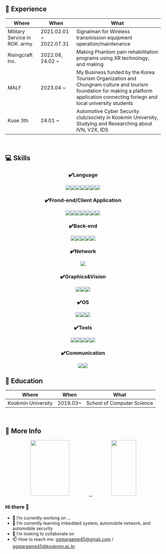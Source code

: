 <h2>🧳 Experience </h2>

|Where|When|What|
|---|---|---|
|Military Service in ROK. army|2021.02.01 ~ 2022.07.31| Signalman for Wireless transmission equipment operation/maintenance |
|Risingcraft Inc.|2022.08, 24.02 ~ | Making Phantom pain rehabilitation programs using XR technology, and making |
|MALF|2023.04 ~ | My Business funded by the Korea Tourism Organization and Chungnam culture and tourism foundation for making a platform application connecting foriegn and local university students |
|Kuse 3th | 24.01 ~ | Automotive Cyber Security club/society in Kookmin University, Studying and Researching about IVN, V2X, IDS |
<br/>

<h2> 💻 Skills </h2>
<div align=center>
<h3>✔️Language</h3>
<img src="https://img.shields.io/badge/c-A8B9CC?style=for-the-badge&logo=c&logoColor=black"><img src="https://img.shields.io/badge/c++-00599C?style=for-the-badge&logo=c%2B%2B&logoColor=black"><img src="https://img.shields.io/badge/c%23-00599C?style=for-the-badge&logo=csharp&logoColor=black"><img src="https://img.shields.io/badge/python-3776AB?style=for-the-badge&logo=python&logoColor=white"><img src="https://img.shields.io/badge/dart-0175C2?style=for-the-badge&logo=dart&logoColor=black"><img src="https://img.shields.io/badge/javascript-F7DF1E?style=for-the-badge&logo=javascript&logoColor=black"><img src="https://img.shields.io/badge/java-F7DF1E?style=for-the-badge&logo=openjdk&logoColor=black">
<h3>✔️Frond-end/Client Application</h3>
<img src="https://img.shields.io/badge/flutter-02569B?style=for-the-badge&logo=flutter&logoColor=white"><img src="https://img.shields.io/badge/unity-E34F26?style=for-the-badge&logo=unity&logoColor=white"><img src="https://img.shields.io/badge/arduino-E34F26?style=for-the-badge&logo=arduino&logoColor=white"><img src="https://img.shields.io/badge/unity-E34F26?style=for-the-badge&logo=unity&logoColor=white"><img src="https://img.shields.io/badge/html5-E34F26?style=for-the-badge&logo=html5&logoColor=white"><img src="https://img.shields.io/badge/android-E34F26?style=for-the-badge&logo=android&logoColor=white"><img src="https://img.shields.io/badge/ios-E34F26?style=for-the-badge&logo=ios&logoColor=white">
<h3>✔️Back-end</h3>
<img src="https://img.shields.io/badge/mysql-4479A1?style=for-the-badge&logo=mysql&logoColor=white"><img src="https://img.shields.io/badge/amazon ec2-092E20?style=for-the-badge&logo=amazonec2&logoColor=white"><img src="https://img.shields.io/badge/firebase-FFCA28?style=for-the-badge&logo=firebase&logoColor=white"><img src="https://img.shields.io/badge/express-000000?style=for-the-badge&logo=express&logoColor=white"><img src="https://img.shields.io/badge/django-092E20?style=for-the-badge&logo=django&logoColor=white">
<h3>✔️Network</h3>
<img src="https://img.shields.io/badge/wireshark-1679A7?style=for-the-badge&logo=wireshark&logoColor=white">
<h3>✔️Graphics&Vision</h3>
<img src="https://img.shields.io/badge/opengl-1679A7?style=for-the-badge&logo=opengl&logoColor=white"><img src="https://img.shields.io/badge/opencv-1679A7?style=for-the-badge&logo=opencv&logoColor=white"><img src="https://img.shields.io/badge/maya-1679A7?style=for-the-badge&logo=autodeskmaya&logoColor=white">
<h3>✔️OS</h3>
<img src="https://img.shields.io/badge/linux-F05032?style=for-the-badge&logo=linux&logoColor=white"><img src="https://img.shields.io/badge/macos-F05032?style=for-the-badge&logo=macos&logoColor=white"><img src="https://img.shields.io/badge/windows-F05032?style=for-the-badge&logo=windows&logoColor=white">
<h3>✔️Tools</h3>
<img src="https://img.shields.io/badge/git-F05032?style=for-the-badge&logo=git&logoColor=white"><img src="https://img.shields.io/badge/github-181717?style=for-the-badge&logo=github&logoColor=white"><img src="https://img.shields.io/badge/vim-181717?style=for-the-badge&logo=vim&logoColor=white"><img src="https://img.shields.io/badge/vsCode-181717?style=for-the-badge&logo=visualstudiocode&logoColor=white"><img src="https://img.shields.io/badge/android Studio-181717?style=for-the-badge&logo=android Studio&logoColor=white">
<h3>✔️Communication</h3>

<img src="https://img.shields.io/badge/blogger-FF5722?&logo=blogger&logoColor=white"><img src="https://img.shields.io/badge/notion-000000?&logo=notion&logoColor=white">
</div>
<h2>🏫 Education</h2>

|Where|When|What|
|---|---|---|
|Kookmin University|2019.03~| School of Computer Science |

<br/>

<h2> 🚀 More Info </h2>
<div align=center>
<a href="#">
<img src = https://github-readme-stats.vercel.app/api?username=ggstargame45&show_icons=true&theme=radical height = "180px" width = "50%"> &nbsp
</a>
<a href="#">
  <img src="https://github-readme-stats.vercel.app/api/top-langs/?username=ggstargame45&theme=react&exclude_repo=Jagi,assignment&layout=compact" height="180px" width = "40%">
</a>
<br />



<div align=left>

### Hi there 👋
- 🔭 I’m currently working on ...
- 🌱 I’m currently learning imbedded system, automobile network, and automobile security
- 👯 I’m looking to collaborate on 
- 📫 How to reach me: ggstargame45@gmail.com / ggstargame45@kookmin.ac.kr
